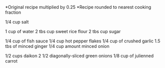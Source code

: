 *Original recipe multiplied by 0.25
*Recipe rounded to nearest cooking fraction

1/4 cup salt

1 cup of water
2 tbs cup sweet rice flour
2 tbs cup sugar

1/4 cup of fish sauce
1/4 cup hot pepper flakes
1/4 cup of crushed garlic
1.5 tbs of minced ginger
1/4 cup amount minced onion

1/2 cups daikon
2 1/2 diagonally-sliced green onions
1/8 cup of julienned carrot
